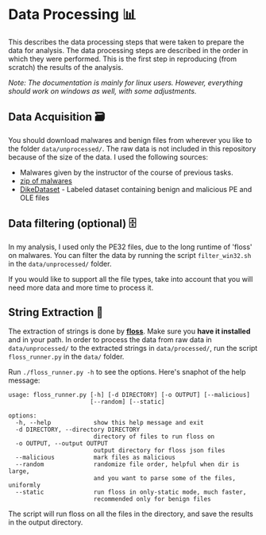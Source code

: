 # Data Processing 📊

This describes the data processing steps that were taken to prepare the data for analysis. 
The data processing steps are described in the order in which they were performed.
This is the first step in reproducing (from scratch) the results of the analysis.

*Note: The documentation is mainly for linux users. However, everything should work on windows as well, with some adjustments.*

## Data Acquisition 🗃️

You should download malwares and benign files from wherever you like to the folder `data/unprocessed/`.
The raw data is not included in this repository because of the size of the data.
I used the following sources:
- Malwares given by the instructor of the course of previous tasks.
- [zip of malwares](https://mega.nz/file/WjomTSzK#2yb9W7_FhVp_DL6jscfOWdOHfDYszIZY2CyO6sLpEZs)
- [DikeDataset](https://github.com/iosifache/DikeDataset) - Labeled dataset containing benign and malicious PE and OLE files


## Data filtering (optional) 🗄️

In my analysis, I used only the PE32 files, due to the long runtime of 'floss' on malwares.
You can filter the data by running the script `filter_win32.sh` in the `data/unprocessed/` folder.

If you would like to support all the file types, take into account that you will need more data and more time to process it.


## String Extraction 📜

The extraction of strings is done by **[floss](https://github.com/mandiant/flare-floss)**. Make sure you **have it installed** and in your path.
In order to process the data from raw data in `data/unprocessed/` to the extracted strings in `data/processed/`, run the script `floss_runner.py` in the `data/` folder.

Run `./floss_runner.py -h` to see the options. Here's snaphot of the help message:

```
usage: floss_runner.py [-h] [-d DIRECTORY] [-o OUTPUT] [--malicious]
                       [--random] [--static]

options:
  -h, --help            show this help message and exit
  -d DIRECTORY, --directory DIRECTORY
                        directory of files to run floss on
  -o OUTPUT, --output OUTPUT
                        output directory for floss json files
  --malicious           mark files as malicious
  --random              randomize file order, helpful when dir is large,
                        and you want to parse some of the files, uniformly
  --static              run floss in only-static mode, much faster,
                        recommended only for benign files
```

The script will run floss on all the files in the directory, and save the results in the output directory.

##
